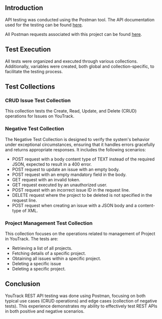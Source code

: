 
## Introduction

API testing was conducted using the Postman tool. The API documentation used for the testing can be found [here](https://www.jetbrains.com/help/youtrack/devportal/youtrack-rest-api.html).

All Postman requests associated with this project can be found [here](https://www.postman.com/winter-astronaut-424930/workspace/api-testing-youtrack/overview).

## Test Execution

All tests were organized and executed through various collections. Additionally, variables were created, both global and collection-specific, to facilitate the testing process.

## Test Collections

### CRUD Issue Test Collection

This collection tests the Create, Read, Update, and Delete (CRUD) operations for Issues on YouTrack. 

### Negative Test Collection

The Negative Test Collection is designed to verify the system's behavior under exceptional circumstances, ensuring that it handles errors gracefully and returns appropriate responses. It includes the following scenarios:

- POST request with a body content type of TEXT instead of the required JSON, expected to result in a 400 error.
- POST request to update an issue with an empty body.
- POST request with an empty mandatory field in the body.
- GET request with an invalid token.
- GET request executed by an unauthorized user.
- POST request with an incorrect issue ID in the request line.
- DELETE request where the project to be deleted is not specified in the request line.
- POST request when creating an issue with a JSON body and a content-type of XML.

### Project Management Test Collection

This collection focuses on the operations related to management of Project in YouTrack. The tests are:

- Retrieving a list of all projects.
- Fetching details of a specific project.
- Obtaining all issues within a specific project.
- Deleting a specific issue
- Deleting a specific project.

## Conclusion

YouTrack REST API testing was done using Postman, focusing on both typical use cases (CRUD operations) and edge cases (collection of negative tests). This experience demonstrates my ability to effectively test REST APIs in both positive and negative scenarios. 

